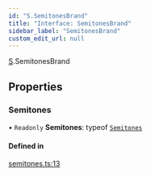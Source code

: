 ```yaml
---
id: "S.SemitonesBrand"
title: "Interface: SemitonesBrand"
sidebar_label: "SemitonesBrand"
custom_edit_url: null
---
```


[S](../namespaces/S.md).SemitonesBrand

## Properties

### Semitones

• `Readonly` **Semitones**: typeof [`Semitones`](S.SemitonesBrand.md#semitones)

#### Defined in

[semitones.ts:13](https://github.com/noriapi/brand-music/blob/56d0169/src/semitones.ts#L13)
